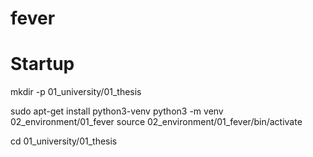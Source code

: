 # fever

# Startup

mkdir -p 01_university/01_thesis

sudo apt-get install python3-venv
python3 -m venv 02_environment/01_fever
source 02_environment/01_fever/bin/activate

cd 01_university/01_thesis
